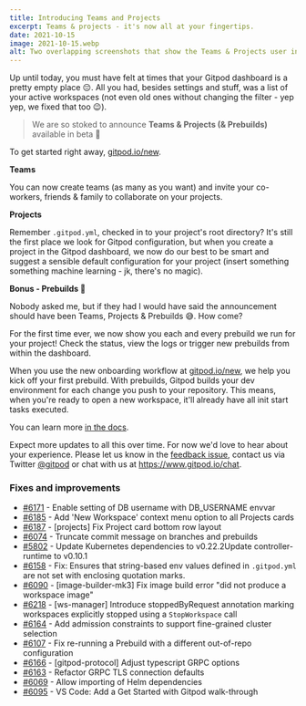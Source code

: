 ```yaml
---
title: Introducing Teams and Projects
excerpt: Teams & projects - it's now all at your fingertips.
date: 2021-10-15
image: 2021-10-15.webp
alt: Two overlapping screenshots that show the Teams & Projects user interface
---
```


<script>
  import Contributors from "$lib/components/changelog/contributors.svelte";
</script>

Up until today, you must have felt at times that your Gitpod dashboard is a pretty empty place 😔. All you had, besides settings and stuff, was a list of your active workspaces (not even old ones without changing the filter - yep yep, we fixed that too 😉).

> We are so stoked to announce **Teams & Projects (& Prebuilds)** available in beta 🎉

To get started right away, [gitpod.io/new](https://gitpod.io/new).

**Teams**

You can now create teams (as many as you want) and invite your co-workers, friends & family to collaborate on your projects.

**Projects**

Remember `.gitpod.yml`, checked in to your project's root directory? It's still the first place we look for Gitpod configuration, but when you create a project in the Gitpod dashboard, we now do our best to be smart and suggest a sensible default configuration for your project (insert something something machine learning - jk, there's no magic).

**Bonus - Prebuilds 🤩**

Nobody asked me, but if they had I would have said the announcement should have been Teams, Projects & Prebuilds 😅. How come?

For the first time ever, we now show you each and every prebuild we run for your project! Check the status, view the logs or trigger new prebuilds from within the dashboard.

When you use the new onboarding workflow at [gitpod.io/new](https://gitpod.io/new), we help you kick off your first prebuild. With prebuilds, Gitpod builds your dev environment for each change you push to your repository. This means, when you're ready to open a new workspace, it'll already have all init start tasks executed.

You can learn more [in the docs](/docs/configure).

Expect more updates to all this over time. For now we'd love to hear about your experience. Please let us know in the [feedback issue](https://github.com/gitpod-io/gitpod/issues/5095), contact us via Twitter [@gitpod](https://twitter.com/gitpod) or chat with us at https://www.gitpod.io/chat.

<p><Contributors usernames="AlexTugarev,gtsiolis,jankeromnes,svenefftinge" /></p>

### Fixes and improvements

- [#6171](https://github.com/gitpod-io/gitpod/pull/6171) - Enable setting of DB username with DB_USERNAME envvar <Contributors usernames="AlexTugarev,JanKoehnlein,MrSimonEmms" />
- [#6185](https://github.com/gitpod-io/gitpod/pull/6185) - Add 'New Workspace' context menu option to all Projects cards <Contributors usernames="gtsiolis,jankeromnes" />
- [#6187](https://github.com/gitpod-io/gitpod/pull/6187) - [projects] Fix Project card bottom row layout <Contributors usernames="gtsiolis,jankeromnes" />
- [#6074](https://github.com/gitpod-io/gitpod/pull/6074) - Truncate commit message on branches and prebuilds <Contributors usernames="geropl,gtsiolis" />
- [#5802](https://github.com/gitpod-io/gitpod/pull/5802) - Update Kubernetes dependencies to v0.22.2Update controller-runtime to v0.10.1 <Contributors usernames="akosyakov,aledbf,csweichel,geropl,jankeromnes" />
- [#6158](https://github.com/gitpod-io/gitpod/pull/6158) - Fix: Ensures that string-based env values defined in `.gitpod.yml` are not set with enclosing quotation marks. <Contributors usernames="akosyakov,iQQBot,loujaybee" />
- [#6090](https://github.com/gitpod-io/gitpod/pull/6090) - [image-builder-mk3] Fix image build error "did not produce a workspace image" <Contributors usernames="aledbf,csweichel" />
- [#6218](https://github.com/gitpod-io/gitpod/pull/6218) - [ws-manager] Introduce stoppedByRequest annotation marking workspaces explicitly stopped using a `StopWorkspace` call <Contributors usernames="aledbf,csweichel" />
- [#6164](https://github.com/gitpod-io/gitpod/pull/6164) - Add admission constraints to support fine-grained cluster selection <Contributors usernames="aledbf,csweichel,geropl,meysholdt,princerachit" />
- [#6107](https://github.com/gitpod-io/gitpod/pull/6107) - Fix re-running a Prebuild with a different out-of-repo configuration <Contributors usernames="AlexTugarev,jankeromnes" />
- [#6166](https://github.com/gitpod-io/gitpod/pull/6166) - [gitpod-protocol] Adjust typescript GRPC options <Contributors usernames="JanKoehnlein,aledbf,csweichel,geropl,laushinka" />
- [#6163](https://github.com/gitpod-io/gitpod/pull/6163) - Refactor GRPC TLS connection defaults <Contributors usernames="aledbf,csweichel" />
- [#6069](https://github.com/gitpod-io/gitpod/pull/6069) - Allow importing of Helm dependencies <Contributors usernames="MrSimonEmms,aledbf,corneliusludmann,csweichel,geropl" />
- [#6095](https://github.com/gitpod-io/gitpod/pull/6095) - VS Code: Add a Get Started with Gitpod walk-through <Contributors usernames="akosyakov,corneliusludmann,loujaybee,mikenikles" />
